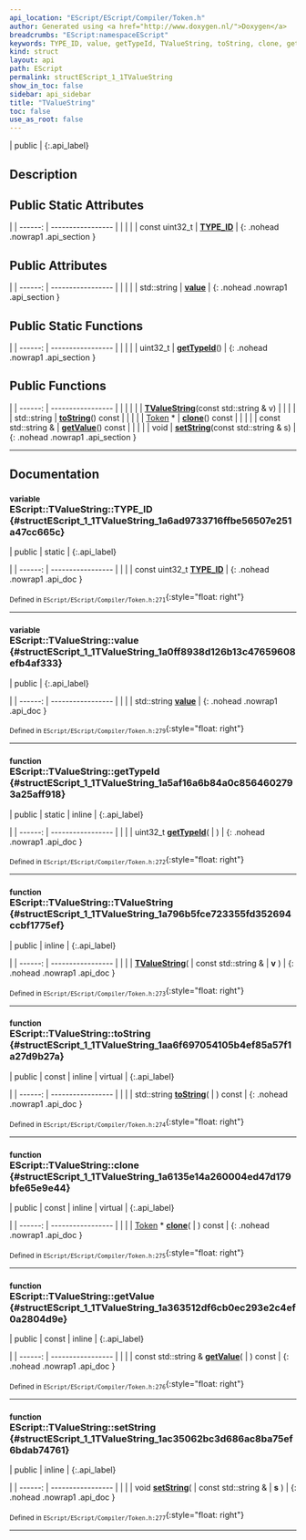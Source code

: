 ```yaml
---
api_location: "EScript/EScript/Compiler/Token.h"
author: Generated using <a href="http://www.doxygen.nl/">Doxygen</a>
breadcrumbs: "EScript:namespaceEScript"
keywords: TYPE_ID, value, getTypeId, TValueString, toString, clone, getValue, setString
kind: struct
layout: api
path: EScript
permalink: structEScript_1_1TValueString
show_in_toc: false
sidebar: api_sidebar
title: "TValueString"
toc: false
use_as_root: false
---
```


| public |
{:.api_label}

## Description





## Public Static Attributes

|
| ------: | ----------------- |
|  | |
| const uint32_t | **[TYPE_ID](#structEScript_1_1TValueString_1a6ad9733716ffbe56507e251a47cc665c)**  |
{: .nohead .nowrap1 .api_section }


## Public Attributes

|
| ------: | ----------------- |
|  | |
| std::string | **[value](#structEScript_1_1TValueString_1a0ff8938d126b13c47659608efb4af333)**  |
{: .nohead .nowrap1 .api_section }


## Public Static Functions

|
| ------: | ----------------- |
|  | |
| uint32_t | **[getTypeId](#structEScript_1_1TValueString_1a5af16a6b84a0c8564602793a25aff918)**() |
{: .nohead .nowrap1 .api_section }


## Public Functions

|
| ------: | ----------------- |
|  | |
|  | **[TValueString](#structEScript_1_1TValueString_1a796b5fce723355fd352694ccbf1775ef)**(const std::string & v) |
|  | |
| std::string | **[toString](#structEScript_1_1TValueString_1aa6f697054105b4ef85a57f1a27d9b27a)**() const |
|  | |
| [Token](classEScript_1_1Token) * | **[clone](#structEScript_1_1TValueString_1a6135e14a260004ed47d179bfe65e9e44)**() const |
|  | |
| const std::string & | **[getValue](#structEScript_1_1TValueString_1a363512df6cb0ec293e2c4ef0a2804d9e)**() const |
|  | |
| void | **[setString](#structEScript_1_1TValueString_1ac35062bc3d686ac8ba75ef6bdab74761)**(const std::string & s) |
{: .nohead .nowrap1 .api_section }


-------------------------------------------------------------------

## Documentation

### <small>variable</small><br/> EScript::TValueString::TYPE_ID {#structEScript_1_1TValueString_1a6ad9733716ffbe56507e251a47cc665c}

| public | static |
{:.api_label}

|
| ------: | ----------------- |
|  |
| const uint32_t **[TYPE_ID](#structEScript_1_1TValueString_1a6ad9733716ffbe56507e251a47cc665c)**  |
{: .nohead .nowrap1 .api_doc }





<sub>Defined in `EScript/EScript/Compiler/Token.h:271`</sub>{:style="float: right"}

-------------------------------------------------------------------

### <small>variable</small><br/> EScript::TValueString::value {#structEScript_1_1TValueString_1a0ff8938d126b13c47659608efb4af333}

| public |
{:.api_label}

|
| ------: | ----------------- |
|  |
| std::string **[value](#structEScript_1_1TValueString_1a0ff8938d126b13c47659608efb4af333)**  |
{: .nohead .nowrap1 .api_doc }





<sub>Defined in `EScript/EScript/Compiler/Token.h:279`</sub>{:style="float: right"}

-------------------------------------------------------------------

### <small>function</small><br/> EScript::TValueString::getTypeId {#structEScript_1_1TValueString_1a5af16a6b84a0c8564602793a25aff918}

| public | static | inline |
{:.api_label}

|
| ------: | ----------------- |
|  |
| uint32_t **[getTypeId](#structEScript_1_1TValueString_1a5af16a6b84a0c8564602793a25aff918)**( |  ) |
{: .nohead .nowrap1 .api_doc }





<sub>Defined in `EScript/EScript/Compiler/Token.h:272`</sub>{:style="float: right"}

-------------------------------------------------------------------

### <small>function</small><br/> EScript::TValueString::TValueString {#structEScript_1_1TValueString_1a796b5fce723355fd352694ccbf1775ef}

| public | inline |
{:.api_label}

|
| ------: | ----------------- |
|  |
|  **[TValueString](#structEScript_1_1TValueString_1a796b5fce723355fd352694ccbf1775ef)**( | const std::string & | **v** ) |
{: .nohead .nowrap1 .api_doc }





<sub>Defined in `EScript/EScript/Compiler/Token.h:273`</sub>{:style="float: right"}

-------------------------------------------------------------------

### <small>function</small><br/> EScript::TValueString::toString {#structEScript_1_1TValueString_1aa6f697054105b4ef85a57f1a27d9b27a}

| public | const | inline | virtual |
{:.api_label}

|
| ------: | ----------------- |
|  |
| std::string **[toString](#structEScript_1_1TValueString_1aa6f697054105b4ef85a57f1a27d9b27a)**( |  ) const |
{: .nohead .nowrap1 .api_doc }





<sub>Defined in `EScript/EScript/Compiler/Token.h:274`</sub>{:style="float: right"}

-------------------------------------------------------------------

### <small>function</small><br/> EScript::TValueString::clone {#structEScript_1_1TValueString_1a6135e14a260004ed47d179bfe65e9e44}

| public | const | inline | virtual |
{:.api_label}

|
| ------: | ----------------- |
|  |
| [Token](classEScript_1_1Token) * **[clone](#structEScript_1_1TValueString_1a6135e14a260004ed47d179bfe65e9e44)**( |  ) const |
{: .nohead .nowrap1 .api_doc }





<sub>Defined in `EScript/EScript/Compiler/Token.h:275`</sub>{:style="float: right"}

-------------------------------------------------------------------

### <small>function</small><br/> EScript::TValueString::getValue {#structEScript_1_1TValueString_1a363512df6cb0ec293e2c4ef0a2804d9e}

| public | const | inline |
{:.api_label}

|
| ------: | ----------------- |
|  |
| const std::string & **[getValue](#structEScript_1_1TValueString_1a363512df6cb0ec293e2c4ef0a2804d9e)**( |  ) const |
{: .nohead .nowrap1 .api_doc }





<sub>Defined in `EScript/EScript/Compiler/Token.h:276`</sub>{:style="float: right"}

-------------------------------------------------------------------

### <small>function</small><br/> EScript::TValueString::setString {#structEScript_1_1TValueString_1ac35062bc3d686ac8ba75ef6bdab74761}

| public | inline |
{:.api_label}

|
| ------: | ----------------- |
|  |
| void **[setString](#structEScript_1_1TValueString_1ac35062bc3d686ac8ba75ef6bdab74761)**( | const std::string & | **s** ) |
{: .nohead .nowrap1 .api_doc }





<sub>Defined in `EScript/EScript/Compiler/Token.h:277`</sub>{:style="float: right"}

-------------------------------------------------------------------

